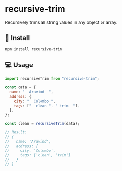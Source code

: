 # recursive-trim

Recursively trims all string values in any object or array.

## 💾 Install

```bash
npm install recursive-trim
```

## 💻 Usage

```javascript
import recursiveTrim from "recursive-trim";

const data = {
  name: "  Aravind  ",
  address: {
    city: "  Colombo ",
    tags: ["  clean ", " trim  "],
  },
};

const clean = recursiveTrim(data);

// Result:
// {
//   name: 'Aravind',
//   address: {
//     city: 'Colombo',
//     tags: ['clean', 'trim']
//   }
// }
```
